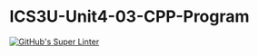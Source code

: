 # ICS3U-Unit4-03-CPP-Program

[![GitHub's Super Linter](https://github.com/Igor-Zhelezniak-1/ICS3U-Unit4-03-CPP-Program/workflows/GitHub's%20Super%20Linter/badge.svg)](https://github.com/Igor-Zhelezniak-1/ICS3U-Unit4-03-CPP-Program/actions)
